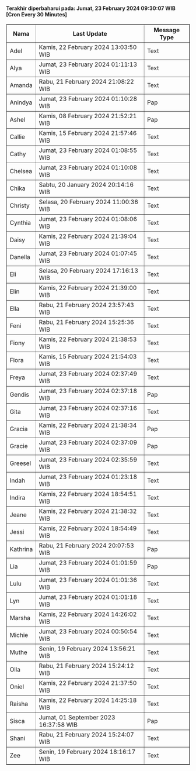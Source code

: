 #### Terakhir diperbaharui pada: Jumat, 23 February 2024 09:30:07 WIB [Cron Every 30 Minutes]

<table border='1'><tr><th>Nama</th><th>Last Update</th><th>Message Type</th></tr><tr><td>Adel</td><td>Kamis, 22 February 2024 13:03:50 WIB</td><td>Text</td></tr><tr><td>Alya</td><td>Jumat, 23 February 2024 01:11:13 WIB</td><td>Text</td></tr><tr><td>Amanda</td><td>Rabu, 21 February 2024 21:08:22 WIB</td><td>Text</td></tr><tr><td>Anindya</td><td>Jumat, 23 February 2024 01:10:28 WIB</td><td>Pap</td></tr><tr><td>Ashel</td><td>Kamis, 08 February 2024 21:52:21 WIB</td><td>Pap</td></tr><tr><td>Callie</td><td>Kamis, 15 February 2024 21:57:46 WIB</td><td>Text</td></tr><tr><td>Cathy</td><td>Jumat, 23 February 2024 01:08:55 WIB</td><td>Text</td></tr><tr><td>Chelsea</td><td>Jumat, 23 February 2024 01:10:08 WIB</td><td>Text</td></tr><tr><td>Chika</td><td>Sabtu, 20 January 2024 20:14:16 WIB</td><td>Text</td></tr><tr><td>Christy</td><td>Selasa, 20 February 2024 11:00:36 WIB</td><td>Text</td></tr><tr><td>Cynthia</td><td>Jumat, 23 February 2024 01:08:06 WIB</td><td>Text</td></tr><tr><td>Daisy</td><td>Kamis, 22 February 2024 21:39:04 WIB</td><td>Text</td></tr><tr><td>Danella</td><td>Jumat, 23 February 2024 01:07:45 WIB</td><td>Text</td></tr><tr><td>Eli</td><td>Selasa, 20 February 2024 17:16:13 WIB</td><td>Text</td></tr><tr><td>Elin</td><td>Kamis, 22 February 2024 21:39:00 WIB</td><td>Text</td></tr><tr><td>Ella</td><td>Rabu, 21 February 2024 23:57:43 WIB</td><td>Text</td></tr><tr><td>Feni</td><td>Rabu, 21 February 2024 15:25:36 WIB</td><td>Text</td></tr><tr><td>Fiony</td><td>Kamis, 22 February 2024 21:38:53 WIB</td><td>Text</td></tr><tr><td>Flora</td><td>Kamis, 15 February 2024 21:54:03 WIB</td><td>Text</td></tr><tr><td>Freya</td><td>Jumat, 23 February 2024 02:37:49 WIB</td><td>Text</td></tr><tr><td>Gendis</td><td>Jumat, 23 February 2024 02:37:18 WIB</td><td>Pap</td></tr><tr><td>Gita</td><td>Jumat, 23 February 2024 02:37:16 WIB</td><td>Text</td></tr><tr><td>Gracia</td><td>Kamis, 22 February 2024 21:38:34 WIB</td><td>Pap</td></tr><tr><td>Gracie</td><td>Jumat, 23 February 2024 02:37:09 WIB</td><td>Pap</td></tr><tr><td>Greesel</td><td>Jumat, 23 February 2024 02:35:59 WIB</td><td>Text</td></tr><tr><td>Indah</td><td>Jumat, 23 February 2024 01:23:18 WIB</td><td>Text</td></tr><tr><td>Indira</td><td>Kamis, 22 February 2024 18:54:51 WIB</td><td>Text</td></tr><tr><td>Jeane</td><td>Kamis, 22 February 2024 21:38:32 WIB</td><td>Text</td></tr><tr><td>Jessi</td><td>Kamis, 22 February 2024 18:54:49 WIB</td><td>Text</td></tr><tr><td>Kathrina</td><td>Rabu, 21 February 2024 20:07:53 WIB</td><td>Pap</td></tr><tr><td>Lia</td><td>Jumat, 23 February 2024 01:01:59 WIB</td><td>Pap</td></tr><tr><td>Lulu</td><td>Jumat, 23 February 2024 01:01:36 WIB</td><td>Text</td></tr><tr><td>Lyn</td><td>Jumat, 23 February 2024 01:01:18 WIB</td><td>Text</td></tr><tr><td>Marsha</td><td>Kamis, 22 February 2024 14:26:02 WIB</td><td>Text</td></tr><tr><td>Michie</td><td>Jumat, 23 February 2024 00:50:54 WIB</td><td>Text</td></tr><tr><td>Muthe</td><td>Senin, 19 February 2024 13:56:21 WIB</td><td>Text</td></tr><tr><td>Olla</td><td>Rabu, 21 February 2024 15:24:12 WIB</td><td>Text</td></tr><tr><td>Oniel</td><td>Kamis, 22 February 2024 21:37:50 WIB</td><td>Text</td></tr><tr><td>Raisha</td><td>Kamis, 22 February 2024 14:25:18 WIB</td><td>Text</td></tr><tr><td>Sisca</td><td>Jumat, 01 September 2023 16:37:58 WIB</td><td>Pap</td></tr><tr><td>Shani</td><td>Rabu, 21 February 2024 15:24:07 WIB</td><td>Text</td></tr><tr><td>Zee</td><td>Senin, 19 February 2024 18:16:17 WIB</td><td>Text</td></tr></table>